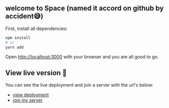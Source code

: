 
## welcome to Space (named it accord on github by accident😅)

First, install all dependencies:

```bash
npm install
# or
yarn add
```

Open [http://localhost:3000](http://localhost:3000) with your browser and you are all good to go.


## View live version 🚀

You can see the live deployment and join a server with the url's below:

- [view deployment](https://space-production-3b2d.up.railway.app) 
- [join my server](https://space-production-3b2d.up.railway.app/invite/1e704a71-a4da-428f-a85d-137381a62b37) 

